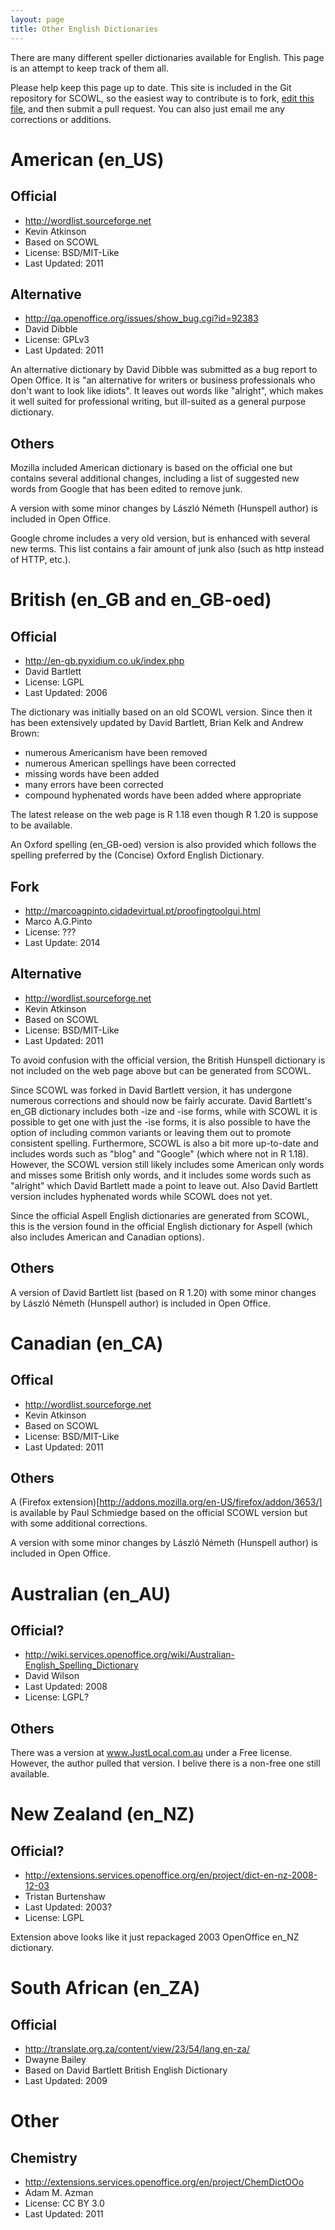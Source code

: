 ```yaml
---
layout: page
title: Other English Dictionaries
---
```

There are many different speller dictionaries available for English.
This page is an attempt to keep track of them all.

Please help keep this page up to date.  This site is included in the
Git repository for SCOWL, so the easiest way to contribute is to fork,
[edit this file](https://github.com/kevina/wordlist/edit/master/site/other-dicts.md), 
and then submit a pull request.  You can also just
email me any corrections or additions.

# American (en_US) #

## Official ##

* <http://wordlist.sourceforge.net>
* Kevin Atkinson
* Based on SCOWL
* License: BSD/MIT-Like
* Last Updated: 2011

## Alternative ##

* <http://qa.openoffice.org/issues/show_bug.cgi?id=92383>
* David Dibble
* License: GPLv3
* Last Updated: 2011

An alternative dictionary by David Dibble was submitted as a bug report to Open Office. It is "an alternative for writers or business
professionals who don't want to look like idiots".  It leaves out words like 
"alright", which makes it well suited for professional writing, but ill-suited as a general purpose dictionary.

## Others ##

Mozilla included American dictionary is based on the official one but contains several additional changes, including a list of suggested new words from Google that has been edited to remove junk.

A version with some minor changes by László Németh (Hunspell author) is included in Open Office.

Google chrome includes a very old version, but is enhanced with several new terms.  This list contains a fair amount of junk also (such as http instead of HTTP, etc.).

# British (en_GB and en_GB-oed) #

## Official ##

* <http://en-gb.pyxidium.co.uk/index.php>
* David Bartlett
* License: LGPL
* Last Updated: 2006

The dictionary was initially based on an old SCOWL version.  Since then it has been extensively updated by David Bartlett, Brian Kelk and Andrew Brown:

* numerous Americanism have been removed
* numerous American spellings have been corrected
* missing words have been added
* many errors have been corrected
* compound hyphenated words have been added where appropriate

The latest release on the web page is R 1.18 even though R 1.20 is suppose to be available.

An Oxford spelling (en_GB-oed) version is also provided which follows the spelling preferred by the (Concise) Oxford English Dictionary.

## Fork ##

* <http://marcoagpinto.cidadevirtual.pt/proofingtoolgui.html>
* Marco A.G.Pinto
* License: ???
* Last Update: 2014

## Alternative ##

* <http://wordlist.sourceforge.net>
* Kevin Atkinson
* Based on SCOWL
* License: BSD/MIT-Like
* Last Updated: 2011

To avoid confusion with the official version, the British Hunspell dictionary is not included on the web page above but can be generated from SCOWL.

Since SCOWL was forked in David Bartlett version, it has undergone numerous corrections and should now be fairly accurate.  David Bartlett's en_GB dictionary includes both -ize and -ise forms, while with SCOWL it is possible to get one with just the -ise forms, it is also possible to have the option of including common variants or leaving them out to promote consistent spelling.  Furthermore, SCOWL 
is also a bit more up-to-date and includes words such as "blog" and "Google" (which where not in R 1.18).  However, the SCOWL version still likely includes some American only words and misses some British only words, and it includes some words such as "alright" which David Bartlett made a point to leave out.  Also David Bartlett version includes hyphenated words while SCOWL does not yet.

Since the official Aspell English dictionaries are generated from SCOWL, this is the version found in the official English dictionary for Aspell (which also includes American and Canadian options).

## Others ##

A version of David Bartlett list (based on R 1.20) with some minor changes by László Németh (Hunspell author) is included in Open Office.

# Canadian (en_CA) #

## Offical ##

* <http://wordlist.sourceforge.net>
* Kevin Atkinson
* Based on SCOWL
* License: BSD/MIT-Like
* Last Updated: 2011

## Others ##

A (Firefox extension)[http://addons.mozilla.org/en-US/firefox/addon/3653/] is available by Paul Schmiedge 
based on the official SCOWL version but with some additional corrections.

A version with some minor changes by László Németh (Hunspell author) is included in Open Office.

# Australian (en_AU) #

## Official? ##

* <http://wiki.services.openoffice.org/wiki/Australian-English_Spelling_Dictionary>
* David Wilson
* Last Updated: 2008
* License: LGPL?

## Others ##

There was a version at www.JustLocal.com.au under a Free license.  However, the author pulled that version.  I belive there is a non-free one still available.

# New Zealand (en_NZ) #

## Official? ##

* <http://extensions.services.openoffice.org/en/project/dict-en-nz-2008-12-03>
* Tristan Burtenshaw
* Last Updated: 2003?
* License: LGPL

Extension above looks like it just repackaged 2003 OpenOffice en_NZ dictionary.

# South African (en_ZA) #

## Official ##

* <http://translate.org.za/content/view/23/54/lang,en-za/>
* Dwayne Bailey
* Based on David Bartlett British English Dictionary
* Last Updated: 2009

# Other #

## Chemistry ##

* <http://extensions.services.openoffice.org/en/project/ChemDictOOo>
* Adam M. Azman
* License: CC BY 3.0
* Last Updated: 2011
